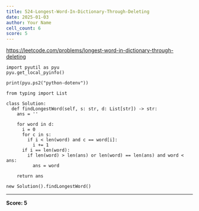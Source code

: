 ```yaml
---
title: 524-Longest-Word-In-Dictionary-Through-Deleting
date: 2025-01-03
author: Your Name
cell_count: 6
score: 5
---
```


https://leetcode.com/problems/longest-word-in-dictionary-through-deleting


```
import pyutil as pyu
pyu.get_local_pyinfo()
```


```
print(pyu.ps2("python-dotenv"))
```


```
from typing import List
```


```
class Solution:
  def findLongestWord(self, s: str, d: List[str]) -> str:
    ans = ''

    for word in d:
      i = 0
      for c in s:
        if i < len(word) and c == word[i]:
          i += 1
      if i == len(word):
        if len(word) > len(ans) or len(word) == len(ans) and word < ans:
          ans = word

    return ans
```


```
new Solution().findLongestWord()
```


---
**Score: 5**